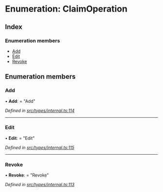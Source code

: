 # Enumeration: ClaimOperation

## Index

### Enumeration members

* [Add](_src_types_internal_.claimoperation.md#add)
* [Edit](_src_types_internal_.claimoperation.md#edit)
* [Revoke](_src_types_internal_.claimoperation.md#revoke)

## Enumeration members

###  Add

• **Add**: = "Add"

*Defined in [src/types/internal.ts:114](https://github.com/PolymathNetwork/polymesh-sdk/blob/6f0a424/src/types/internal.ts#L114)*

___

###  Edit

• **Edit**: = "Edit"

*Defined in [src/types/internal.ts:115](https://github.com/PolymathNetwork/polymesh-sdk/blob/6f0a424/src/types/internal.ts#L115)*

___

###  Revoke

• **Revoke**: = "Revoke"

*Defined in [src/types/internal.ts:113](https://github.com/PolymathNetwork/polymesh-sdk/blob/6f0a424/src/types/internal.ts#L113)*
